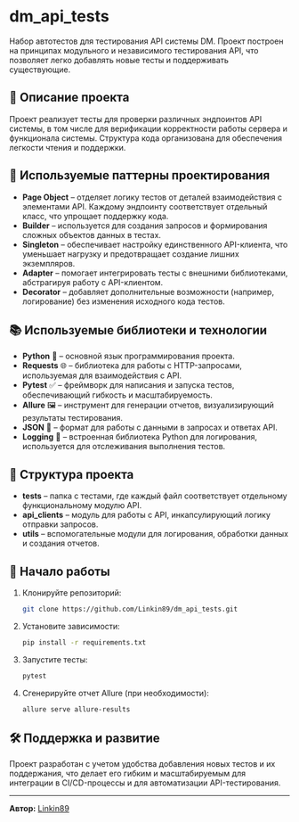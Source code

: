 
# dm_api_tests

Набор автотестов для тестирования API системы DM. Проект построен на принципах модульного и независимого тестирования API, что позволяет легко добавлять новые тесты и поддерживать существующие. 

## 📑 Описание проекта

Проект реализует тесты для проверки различных эндпоинтов API системы, в том числе для верификации корректности работы сервера и функционала системы. Структура кода организована для обеспечения легкости чтения и поддержки.

## 🧩 Используемые паттерны проектирования

- **Page Object** – отделяет логику тестов от деталей взаимодействия с элементами API. Каждому эндпоинту соответствует отдельный класс, что упрощает поддержку кода.
- **Builder** – используется для создания запросов и формирования сложных объектов данных в тестах.
- **Singleton** – обеспечивает настройку единственного API-клиента, что уменьшает нагрузку и предотвращает создание лишних экземпляров.
- **Adapter** – помогает интегрировать тесты с внешними библиотеками, абстрагируя работу с API-клиентом.
- **Decorator** – добавляет дополнительные возможности (например, логирование) без изменения исходного кода тестов.

## 📚 Используемые библиотеки и технологии

- **Python** 🐍 – основной язык программирования проекта.
- **Requests** 🌐 – библиотека для работы с HTTP-запросами, используемая для взаимодействия с API.
- **Pytest** ✅ – фреймворк для написания и запуска тестов, обеспечивающий гибкость и масштабируемость.
- **Allure** 🖼️ – инструмент для генерации отчетов, визуализирующий результаты тестирования.
- **JSON** 📄 – формат для работы с данными в запросах и ответах API.
- **Logging** 📜 – встроенная библиотека Python для логирования, используется для отслеживания выполнения тестов.

## 📂 Структура проекта

- **tests** – папка с тестами, где каждый файл соответствует отдельному функциональному модулю API.
- **api_clients** – модуль для работы с API, инкапсулирующий логику отправки запросов.
- **utils** – вспомогательные модули для логирования, обработки данных и создания отчетов.

## 🚀 Начало работы

1. Клонируйте репозиторий:
   ```bash
   git clone https://github.com/Linkin89/dm_api_tests.git
   ```

2. Установите зависимости:
   ```bash
   pip install -r requirements.txt
   ```

3. Запустите тесты:
   ```bash
   pytest
   ```

4. Сгенерируйте отчет Allure (при необходимости):
   ```bash
   allure serve allure-results
   ```

## 🛠 Поддержка и развитие

Проект разработан с учетом удобства добавления новых тестов и их поддержания, что делает его гибким и масштабируемым для интеграции в CI/CD-процессы и для автоматизации API-тестирования.

---

**Автор:** [Linkin89](https://github.com/Linkin89)

